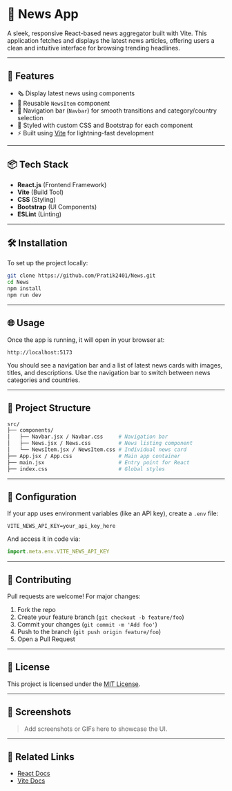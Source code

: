# 📰 News App

A sleek, responsive React-based news aggregator built with Vite. This application fetches and displays the latest news articles, offering users a clean and intuitive interface for browsing trending headlines.

---

## 🚀 Features

- 🗞️ Display latest news using components
- 🔄 Reusable `NewsItem` component
- 🔗 Navigation bar (`Navbar`) for smooth transitions and category/country selection
- 💅 Styled with custom CSS and Bootstrap for each component
- ⚡ Built using [Vite](https://vitejs.dev/) for lightning-fast development

---

## 📦 Tech Stack

- **React.js** (Frontend Framework)
- **Vite** (Build Tool)
- **CSS** (Styling)
- **Bootstrap** (UI Components)
- **ESLint** (Linting)

---

## 🛠️ Installation

To set up the project locally:

```bash
git clone https://github.com/Pratik2401/News.git
cd News
npm install
npm run dev
```

---

## 🌐 Usage

Once the app is running, it will open in your browser at:

```
http://localhost:5173
```

You should see a navigation bar and a list of latest news cards with images, titles, and descriptions. Use the navigation bar to switch between news categories and countries.

---

## 🧱 Project Structure

```bash
src/
├── components/
│   ├── Navbar.jsx / Navbar.css     # Navigation bar
│   ├── News.jsx / News.css         # News listing component
│   └── NewsItem.jsx / NewsItem.css # Individual news card
├── App.jsx / App.css               # Main app container
├── main.jsx                        # Entry point for React
├── index.css                       # Global styles
```

---

## 📃 Configuration

If your app uses environment variables (like an API key), create a `.env` file:

```env
VITE_NEWS_API_KEY=your_api_key_here
```

And access it in code via:

```js
import.meta.env.VITE_NEWS_API_KEY
```

---

## 🤝 Contributing

Pull requests are welcome! For major changes:

1. Fork the repo
2. Create your feature branch (`git checkout -b feature/foo`)
3. Commit your changes (`git commit -m 'Add foo'`)
4. Push to the branch (`git push origin feature/foo`)
5. Open a Pull Request

---

## 📄 License

This project is licensed under the [MIT License](LICENSE).

---

## 📸 Screenshots

> Add screenshots or GIFs here to showcase the UI.

---

## 🔗 Related Links

- [React Docs](https://reactjs.org/docs/getting-started.html)
- [Vite Docs](https://vitejs.dev/guide/)
